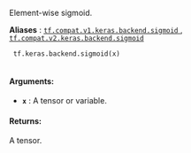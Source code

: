 Element-wise sigmoid.

**Aliases** : [ `tf.compat.v1.keras.backend.sigmoid` ](/api_docs/python/tf/keras/backend/sigmoid), [ `tf.compat.v2.keras.backend.sigmoid` ](/api_docs/python/tf/keras/backend/sigmoid)

```
 tf.keras.backend.sigmoid(x)
 
```

#### Arguments:
- **`x`** : A tensor or variable.


#### Returns:
A tensor.

